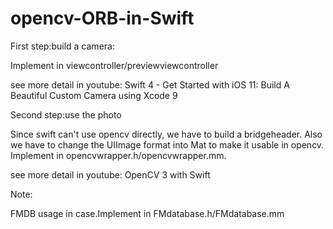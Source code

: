 # opencv-ORB-in-Swift

First step:build a camera:

Implement in viewcontroller/previewviewcontroller

see more detail in youtube:
Swift 4 - Get Started with iOS 11: Build A Beautiful Custom Camera using Xcode 9


Second step:use the photo

Since swift can't use opencv directly, we have to build a bridgeheader. Also we have to change the UIImage format into Mat to make it usable in opencv. Implement in opencvwrapper.h/opencvwrapper.mm.

see more detail in youtube:
OpenCV 3 with Swift


Note:

FMDB usage in case.Implement in FMdatabase.h/FMdatabase.mm
